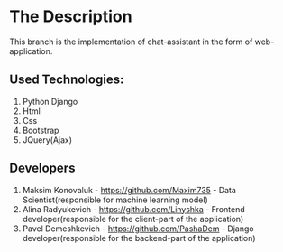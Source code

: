 # The Description

This branch is the implementation of chat-assistant in the form of web-application.

## Used Technologies:
1) Python Django
2) Html
3) Css
4) Bootstrap
5) JQuery(Ajax)

## Developers

1) Maksim Konovaluk - https://github.com/Maxim735 - Data Scientist(responsible for machine learning model)
2) Alina Radyukevich - https://github.com/Linyshka - Frontend developer(responsible for the client-part of the application)
3) Pavel Demeshkevich - https://github.com/PashaDem - Django developer(responsible for the backend-part of the application)
